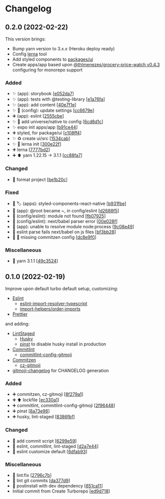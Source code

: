 # Changelog

<a name="0.2.0"></a>
## 0.2.0 (2022-02-22) 

This version brings:
- Bump yarn version to 3.x.x (Heroku deploy ready)
- Config [lerna](https://lerna.js.org/) tool
- Add styled components to [packages/ui](./packages/ui)
- Create apps/app based upon [@thlmenezes/grocery-price-watch v0.4.3](https://github.com/thlmenezes/grocery-price-watch/tree/v0.4.3) configuring for monorepo support

### Added

- ✨ (app): storybook [[e052da7](https://github.com/TMTecnologia/turborepo-typescript-fullstack/commit/e052da7426ee6bc31e2c0971a65fedab1aef3f99)]
- ✨ (app): tests with @testing-library [[e1a76fa](https://github.com/TMTecnologia/turborepo-typescript-fullstack/commit/e1a76fa46982bec745d94cce5f6267cc06b9c0a5)]
- ✨ (app): add content [[40e7f1e](https://github.com/TMTecnologia/turborepo-typescript-fullstack/commit/40e7f1e77ba547b6b66149aff7a83f11820cb8a2)]
- ✨ 🔧 (config): update settings [[cc6679e](https://github.com/TMTecnologia/turborepo-typescript-fullstack/commit/cc6679e00a40627d0b2c455c4d323548f1f29048)]
- ➕ (app): eslint [[2555cbe](https://github.com/TMTecnologia/turborepo-typescript-fullstack/commit/2555cbe6a4927584a6e6733be7a240578b5a4aac)]
- ✨ 🔧 add universe/native to config [[6cd8d1c](https://github.com/TMTecnologia/turborepo-typescript-fullstack/commit/6cd8d1c076d5c94302637d271e8f504be144d0c3)]
- ✨ expo init apps/app [[b91ce44](https://github.com/TMTecnologia/turborepo-typescript-fullstack/commit/b91ce44437e8d5a2353ee949b3a1a7b3b2cd3d41)]
- ➕ styled, for package/ui [[c108ff4](https://github.com/TMTecnologia/turborepo-typescript-fullstack/commit/c108ff47f2f6fd7f473ddf2c36b6c6aec6628d7c)]
- ✨ ♻️ create ui/src [[1534cab](https://github.com/TMTecnologia/turborepo-typescript-fullstack/commit/1534cabac6109f7269072a820e2911e82a4013bf)]
- ✨ 🔧 lerna init [[300e22f](https://github.com/TMTecnologia/turborepo-typescript-fullstack/commit/300e22f1953c20405700866a4590718efcdd8ac3)]
- ➕ lerna [[7777bd2](https://github.com/TMTecnologia/turborepo-typescript-fullstack/commit/7777bd2b3a6f069dba0b5d83239ba538377f3678)]
- ➕ ⬆️ yarn 1.22.15 -&gt; 3.1.1 [[cc88fa7](https://github.com/TMTecnologia/turborepo-typescript-fullstack/commit/cc88fa76518f515d29316dd385fe27d5b4cbf0e7)]

### Changed

- 🚨 format project [[be1b20c](https://github.com/TMTecnologia/turborepo-typescript-fullstack/commit/be1b20c2e70c5bd1fcc62a23e42aeaeb32b79a06)]

### Fixed

- 🐛 🏷️ (apps): styled-components-react-native [[b931fbe](https://github.com/TMTecnologia/turborepo-typescript-fullstack/commit/b931fbe63102cfaa953c64d854d2f8f7552b45dc)]
- 🐛 (app): @root became ~, in config/eslint [[d2688f5](https://github.com/TMTecnologia/turborepo-typescript-fullstack/commit/d2688f55147de9093b6b1600fcf73af075815995)]
- 🐛 (config/eslint): module not found [[fb07925](https://github.com/TMTecnologia/turborepo-typescript-fullstack/commit/fb07925b1b4ec9a37797a6579c6edd7ad2679760)]
- 🐛 (config/eslint): next/babel parser error [[00e028f](https://github.com/TMTecnologia/turborepo-typescript-fullstack/commit/00e028f642fcda3d43076290331aaefeffad5a82)]
- 🐛 (app): unable to resolve module node:process [[9c08e49](https://github.com/TMTecnologia/turborepo-typescript-fullstack/commit/9c08e496fc6c799e1de39f6a7ba62bb5656e76c3)]
- 🐛 eslint parse fails next/babel on js files [[bf3bb28](https://github.com/TMTecnologia/turborepo-typescript-fullstack/commit/bf3bb28db6459fca1a70e832d40969e5d5b48b9e)]
- 🐛 🔧 missing commitzen config [[dc8e9f0](https://github.com/TMTecnologia/turborepo-typescript-fullstack/commit/dc8e9f09e4edff71896554423edb819ba45cf48c)]

### Miscellaneous

- 🙈 yarn 3.1.1 [[49c3524](https://github.com/TMTecnologia/turborepo-typescript-fullstack/commit/49c3524bcc007c3fe051f230d58c469d67d12acd)]


<a name="0.1.0"></a>
## 0.1.0 (2022-02-19)

Improve upon default turbo default setup, customizing:

- [Eslint](https://eslint.org/)
  - [eslint-import-resolver-typescript](https://www.npmjs.com/package/eslint-import-resolver-typescript)
  - [import-helpers/order-imports
](https://github.com/Tibfib/eslint-plugin-import-helpers#readme)
- [Prettier](https://prettier.io/)

and adding:

- [LintStaged](https://www.npmjs.com/package/lint-staged)
  - [Husky](https://typicode.github.io/husky/#/)
  - [pinst](https://www.npmjs.com/package/pinst) to disable husky install in production
- [Commitlint](https://commitlint.js.org/#/)
  - [commitlint-config-gitmoji](https://www.npmjs.com/package/commitlint-config-gitmoji)
- [Commitzen](https://github.com/commitizen/cz-cli)
  - [cz-gitmoji](https://github.com/Landish/cz-gitmoji)
- [gitmoji-changelog](https://docs.gitmoji-changelog.dev/#/) for CHANGELOG generation

### Added

- ➕ commitzen, cz-gitmoji [[8f279a1](https://github.com/TMTecnologia/turborepo-typescript-fullstack/commit/8f279a1188a58dfa55c721443ec4514b319a86f0)]
- ➕ ⬆️ lockfile [[ec330a1](https://github.com/TMTecnologia/turborepo-typescript-fullstack/commit/ec330a173a0519f8d6c7e2ab462e0db54c2057e8)]
- ➕ commitlint, commitlint-config-gitmoji [[2f96448](https://github.com/TMTecnologia/turborepo-typescript-fullstack/commit/2f96448b88a15f28b44cc0a6adc0ee6a1b276398)]
- ➕ pinst [[8a73e98](https://github.com/TMTecnologia/turborepo-typescript-fullstack/commit/8a73e9840a674e94c8cfd2d39318a4f4ed9e2e7a)]
- ➕ husky, lint-staged [[8386fbf](https://github.com/TMTecnologia/turborepo-typescript-fullstack/commit/8386fbf2ef22e6376a3cd5cbee4d0a8cf14de7b5)]

### Changed

- 🔧 add commit script [[6299e59](https://github.com/TMTecnologia/turborepo-typescript-fullstack/commit/6299e59e7caa1e85197f3c6ccf5554dc361a6a39)]
- 🔧 eslint, commitlint, lint-staged [[d2a7e44](https://github.com/TMTecnologia/turborepo-typescript-fullstack/commit/d2a7e44a62d163fbb41c31dbe124f33cee6cafa4)]
- 🔧 eslint customize default [[6dfab93](https://github.com/TMTecnologia/turborepo-typescript-fullstack/commit/6dfab935ad89f7bbf837926b4d4e3c15eec80e83)]

### Miscellaneous

- 🔨 lint:fix [[2796c7b](https://github.com/TMTecnologia/turborepo-typescript-fullstack/commit/2796c7b0529625d60ec918ac31dfc8743eaa079f)]
- 🔨 lint git commits [[da377d9](https://github.com/TMTecnologia/turborepo-typescript-fullstack/commit/da377d9a70f3225996e46728b50e1eabdc7f5c62)]
- 🚀 postinstall with dev dependency [[651ca11](https://github.com/TMTecnologia/turborepo-typescript-fullstack/commit/651ca11e3477f30b2aa1571508f9fadb6a382369)]
-  Initial commit from Create Turborepo [[ed9d718](https://github.com/TMTecnologia/turborepo-typescript-fullstack/commit/ed9d7189c5e06ca3486612f7e579791d773e4b0b)]


